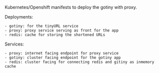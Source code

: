 Kubernetes/Openshift manifests to deploy the gotiny with proxy.

Deployments:

    - gotiny: for the tinyURL service
    - proxy: proxy service serving as front for the app
    - redis: cache for storing the shortened URLs

Services:

    - proxy: internet facing endpoint for proxy service
    - gotiny: cluster facing endpoint for the gotiny app
    - redis: cluster facing for connecting redis and gitiny as inmemory cache